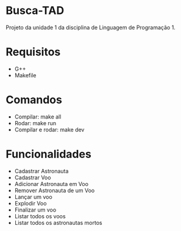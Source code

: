 # Busca-TAD
Projeto da unidade 1 da disciplina de Linguagem de Programação 1.
# Requisitos
- G++
- Makefile
# Comandos
- Compilar: make all
- Rodar: make run
- Compilar e rodar: make dev
# Funcionalidades
- Cadastrar Astronauta
- Cadastrar Voo
- Adicionar Astronauta em Voo
- Remover Astronauta de um Voo
- Lançar um voo
- Explodir Voo
- Finalizar um voo
- Listar todos os voos 
- Listar todos os astronautas mortos
